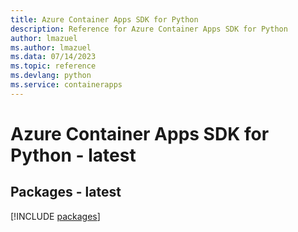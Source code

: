 ```yaml
---
title: Azure Container Apps SDK for Python
description: Reference for Azure Container Apps SDK for Python
author: lmazuel
ms.author: lmazuel
ms.data: 07/14/2023
ms.topic: reference
ms.devlang: python
ms.service: containerapps
---
```

# Azure Container Apps SDK for Python - latest
## Packages - latest
[!INCLUDE [packages](container-apps-index.md)]